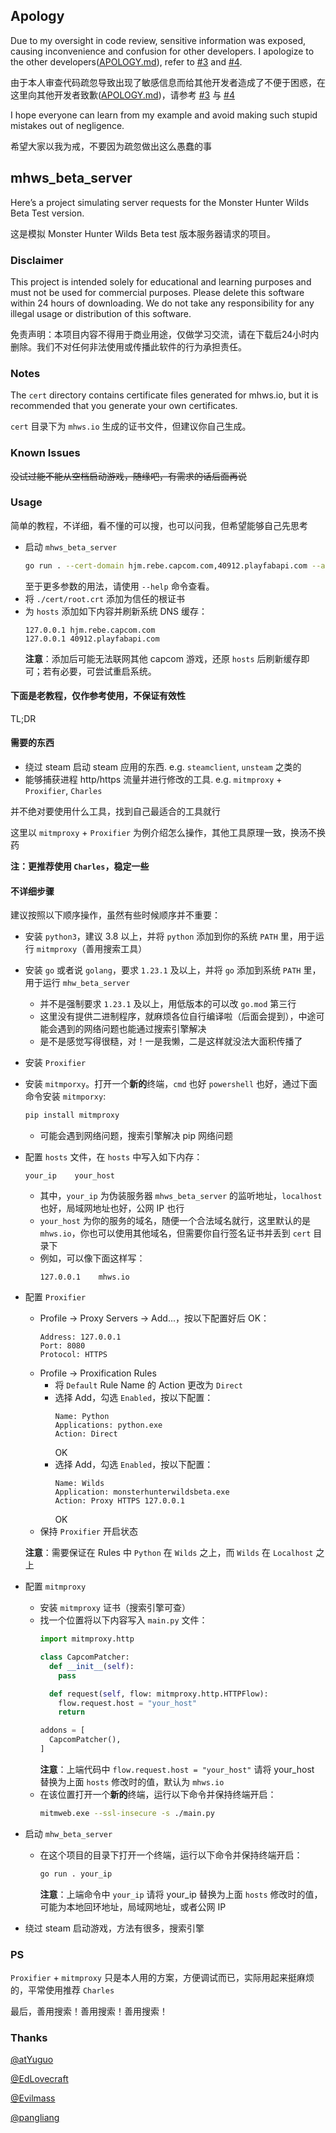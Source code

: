 ## Apology
Due to my oversight in code review, sensitive information was exposed, causing inconvenience and confusion for other developers. I apologize to the other developers([APOLOGY.md](APOLOGY.md)), refer to [#3](https://github.com/KujouRinka/mhws_beta_server/issues/3) and [#4](https://github.com/KujouRinka/mhws_beta_server/pull/4).

由于本人审查代码疏忽导致出现了敏感信息而给其他开发者造成了不便于困惑，在这里向其他开发者致歉([APOLOGY.md](APOLOGY.md))，请参考 [#3](https://github.com/KujouRinka/mhws_beta_server/issues/3) 与 [#4](https://github.com/KujouRinka/mhws_beta_server/pull/4)

I hope everyone can learn from my example and avoid making such stupid mistakes out of negligence.

希望大家以我为戒，不要因为疏忽做出这么愚蠢的事

## mhws_beta_server
Here’s a project simulating server requests for the Monster Hunter Wilds Beta Test version.

这是模拟 Monster Hunter Wilds Beta test 版本服务器请求的项目。


### Disclaimer
This project is intended solely for educational and learning purposes and must not be used for commercial purposes. Please delete this software within 24 hours of downloading. We do not take any responsibility for any illegal usage or distribution of this software.

免责声明：本项目内容不得用于商业用途，仅做学习交流，请在下载后24小时内删除。我们不对任何非法使用或传播此软件的行为承担责任。

### Notes
The `cert` directory contains certificate files generated for mhws.io, but it is recommended that you generate your own certificates.

`cert` 目录下为 `mhws.io` 生成的证书文件，但建议你自己生成。

### Known Issues
~~没试过能不能从空档启动游戏，随缘吧，有需求的话后面再说~~

### Usage

简单的教程，不详细，看不懂的可以搜，也可以问我，但希望能够自己先思考

- 启动 `mhws_beta_server`
  ```bash
  go run . --cert-domain hjm.rebe.capcom.com,40912.playfabapi.com --api-host hjm.rebe.capcom.com
  ```
  至于更多参数的用法，请使用 `--help` 命令查看。
- 将 `./cert/root.crt` 添加为信任的根证书
- 为 `hosts` 添加如下内容并刷新系统 DNS 缓存：
  ```text
  127.0.0.1 hjm.rebe.capcom.com
  127.0.0.1 40912.playfabapi.com
  ```
  **注意**：添加后可能无法联网其他 capcom 游戏，还原 `hosts` 后刷新缓存即可；若有必要，可尝试重启系统。

#### 下面是老教程，仅作参考使用，不保证有效性

TL;DR

#### 需要的东西

- 绕过 steam 启动 steam 应用的东西. e.g. `steamclient`, `unsteam` 之类的
- 能够捕获进程 http/https 流量并进行修改的工具. e.g. `mitmproxy` + `Proxifier`, `Charles`

并不绝对要使用什么工具，找到自己最适合的工具就行

这里以 `mitmproxy` + `Proxifier` 为例介绍怎么操作，其他工具原理一致，换汤不换药

**注：更推荐使用 `Charles`，稳定一些**

#### 不详细步骤

建议按照以下顺序操作，虽然有些时候顺序并不重要：

- 安装 `python3`，建议 3.8 以上，并将 `python` 添加到你的系统 `PATH` 里，用于运行 `mitmproxy`（善用搜索工具）
- 安装 `go` 或者说 `golang`，要求 `1.23.1` 及以上，并将 `go` 添加到系统 `PATH` 里，用于运行 `mhw_beta_server`
  - 并不是强制要求 `1.23.1` 及以上，用低版本的可以改 `go.mod` 第三行
  - 这里没有提供二进制程序，就麻烦各位自行编译啦（后面会提到），中途可能会遇到的网络问题也能通过搜索引擎解决
  - 是不是感觉写得很糙，对！一是我懒，二是这样就没法大面积传播了
- 安装 `Proxifier`
- 安装 `mitmporxy`。打开一个**新的**终端，`cmd` 也好 `powershell` 也好，通过下面命令安装 `mitmporxy`:
  ```bash
  pip install mitmproxy
  ```
  - 可能会遇到网络问题，搜索引擎解决 pip 网络问题
- 配置 `hosts` 文件，在 `hosts` 中写入如下内存：
  ```text
  your_ip    your_host
  ```
  - 其中，`your_ip` 为伪装服务器 `mhws_beta_server` 的监听地址，`localhost` 也好，局域网地址也好，公网 IP 也行
  - `your_host` 为你的服务的域名，随便一个合法域名就行，这里默认的是 `mhws.io`，你也可以使用其他域名，但需要你自行签名证书并丢到 `cert` 目录下
  - 例如，可以像下面这样写：
    ```text
    127.0.0.1    mhws.io
    ```
- 配置 `Proxifier`
  - Profile -> Proxy Servers -> Add...，按以下配置好后 OK：
    ```text
    Address: 127.0.0.1
    Port: 8080
    Protocol: HTTPS
    ```
  - Profile -> Proxification Rules
    - 将 `Default` Rule Name 的 Action 更改为 `Direct`
    - 选择 Add，勾选 `Enabled`，按以下配置：
      ```text
      Name: Python
      Applications: python.exe
      Action: Direct
      ```
      OK
    - 选择 Add，勾选 `Enabled`，按以下配置：
      ```text
      Name: Wilds
      Application: monsterhunterwildsbeta.exe
      Action: Proxy HTTPS 127.0.0.1
      ```
      OK
  - 保持 `Proxifier` 开启状态

  **注意**：需要保证在 Rules 中 `Python` 在 `Wilds` 之上，而 `Wilds` 在 `Localhost` 之上
- 配置 `mitmproxy`
  - 安装 `mitmproxy` 证书（搜索引擎可查）
  - 找一个位置将以下内容写入 `main.py` 文件：
    ```python
    import mitmproxy.http
    
    class CapcomPatcher:
      def __init__(self):
        pass

      def request(self, flow: mitmproxy.http.HTTPFlow):
        flow.request.host = "your_host"
        return

    addons = [
      CapcomPatcher(),
    ]
    ```
    **注意**：上端代码中 `flow.request.host = "your_host"` 请将 your_host 替换为上面 `hosts` 修改时的值，默认为 `mhws.io`
  - 在该位置打开一个**新的**终端，运行以下命令并保持终端开启：
    ```bash
    mitmweb.exe --ssl-insecure -s ./main.py
    ```
- 启动 `mhw_beta_server`
  - 在这个项目的目录下打开一个终端，运行以下命令并保持终端开启：
    ```bash
    go run . your_ip
    ```
    **注意**：上端命令中 `your_ip` 请将 your_ip 替换为上面 `hosts` 修改时的值，可能为本地回环地址，局域网地址，或者公网 IP
- 绕过 steam 启动游戏，方法有很多，搜索引擎

### PS
`Proxifier` + `mitmproxy` 只是本人用的方案，方便调试而已，实际用起来挺麻烦的，平常使用推荐 `Charles`

最后，善用搜索！善用搜索！善用搜索！

### Thanks
[@atYuguo](https://github.com/atYuguo)

[@EdLovecraft](https://github.com/EdLovecraft)

[@Evilmass](https://github.com/Evilmass)

[@pangliang](https://github.com/pangliang)

